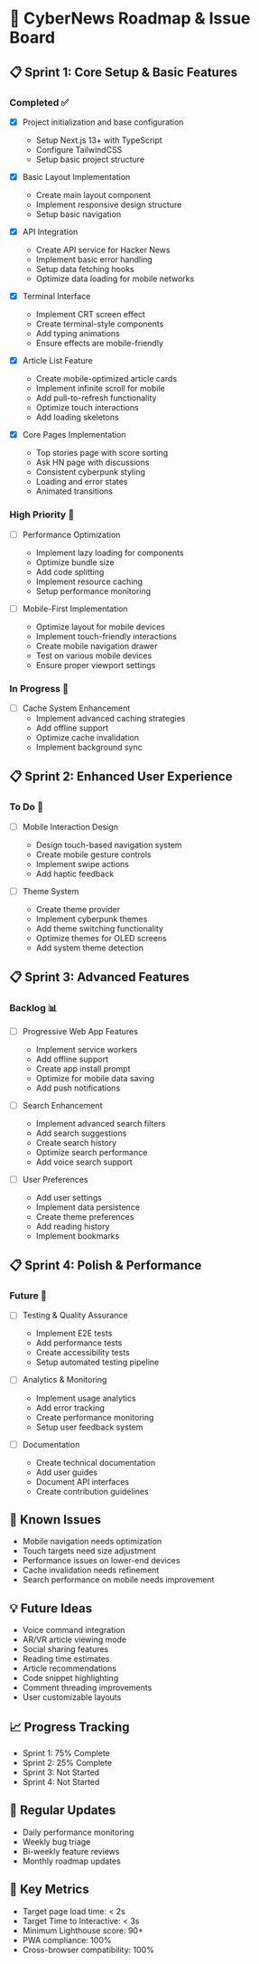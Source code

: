 # 🎯 CyberNews Roadmap & Issue Board

## 📋 Sprint 1: Core Setup & Basic Features
### Completed ✅
- [x] Project initialization and base configuration
  - Setup Next.js 13+ with TypeScript
  - Configure TailwindCSS
  - Setup basic project structure

- [x] Basic Layout Implementation
  - Create main layout component
  - Implement responsive design structure
  - Setup basic navigation

- [x] API Integration
  - Create API service for Hacker News
  - Implement basic error handling
  - Setup data fetching hooks
  - Optimize data loading for mobile networks

- [x] Terminal Interface
  - Implement CRT screen effect
  - Create terminal-style components
  - Add typing animations
  - Ensure effects are mobile-friendly

- [x] Article List Feature
  - Create mobile-optimized article cards
  - Implement infinite scroll for mobile
  - Add pull-to-refresh functionality
  - Optimize touch interactions
  - Add loading skeletons

- [x] Core Pages Implementation
  - Top stories page with score sorting
  - Ask HN page with discussions
  - Consistent cyberpunk styling
  - Loading and error states
  - Animated transitions

### High Priority 🚨
- [ ] Performance Optimization
  - Implement lazy loading for components
  - Optimize bundle size
  - Add code splitting
  - Implement resource caching
  - Setup performance monitoring

- [ ] Mobile-First Implementation
  - Optimize layout for mobile devices
  - Implement touch-friendly interactions
  - Create mobile navigation drawer
  - Test on various mobile devices
  - Ensure proper viewport settings

### In Progress 🔄
- [ ] Cache System Enhancement
  - Implement advanced caching strategies
  - Add offline support
  - Optimize cache invalidation
  - Implement background sync

## 📋 Sprint 2: Enhanced User Experience
### To Do 📝
- [ ] Mobile Interaction Design
  - Design touch-based navigation system
  - Create mobile gesture controls
  - Implement swipe actions
  - Add haptic feedback

- [ ] Theme System
  - Create theme provider
  - Implement cyberpunk themes
  - Add theme switching functionality
  - Optimize themes for OLED screens
  - Add system theme detection

## 📋 Sprint 3: Advanced Features
### Backlog 📊
- [ ] Progressive Web App Features
  - Implement service workers
  - Add offline support
  - Create app install prompt
  - Optimize for mobile data saving
  - Add push notifications

- [ ] Search Enhancement
  - Implement advanced search filters
  - Add search suggestions
  - Create search history
  - Optimize search performance
  - Add voice search support

- [ ] User Preferences
  - Add user settings
  - Implement data persistence
  - Create theme preferences
  - Add reading history
  - Implement bookmarks

## 📋 Sprint 4: Polish & Performance
### Future 🔮
- [ ] Testing & Quality Assurance
  - Implement E2E tests
  - Add performance tests
  - Create accessibility tests
  - Setup automated testing pipeline

- [ ] Analytics & Monitoring
  - Implement usage analytics
  - Add error tracking
  - Create performance monitoring
  - Setup user feedback system

- [ ] Documentation
  - Create technical documentation
  - Add user guides
  - Document API interfaces
  - Create contribution guidelines

## 🐛 Known Issues
- Mobile navigation needs optimization
- Touch targets need size adjustment
- Performance issues on lower-end devices
- Cache invalidation needs refinement
- Search performance on mobile needs improvement

## 💡 Future Ideas
- Voice command integration
- AR/VR article viewing mode
- Social sharing features
- Reading time estimates
- Article recommendations
- Code snippet highlighting
- Comment threading improvements
- User customizable layouts

## 📈 Progress Tracking
- Sprint 1: 75% Complete
- Sprint 2: 25% Complete
- Sprint 3: Not Started
- Sprint 4: Not Started

## 🔄 Regular Updates
- Daily performance monitoring
- Weekly bug triage
- Bi-weekly feature reviews
- Monthly roadmap updates

## 🎯 Key Metrics
- Target page load time: < 2s
- Target Time to Interactive: < 3s
- Minimum Lighthouse score: 90+
- PWA compliance: 100%
- Cross-browser compatibility: 100%
